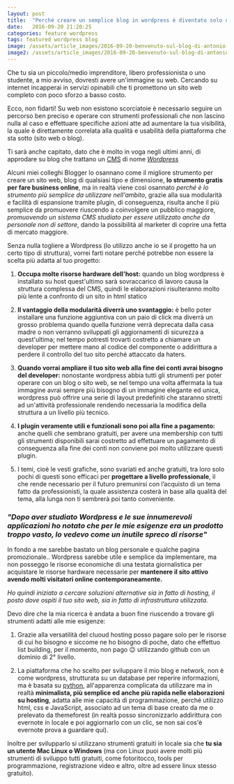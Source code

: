 ```yaml
---
layout: post
title:  "Perché creare un semplice blog in wordpress è diventato solo un peso"
date:   2016-09-20 21:20:25
categories: feature wordpress
tags: featured wordpress blog
image: /assets/article_images/2016-09-20-benvenuto-sul-blog-di-antonio-trento/brown-idea.jpg
image2: /assets/article_images/2016-09-20-benvenuto-sul-blog-di-antonio-trento/brown-idea-mobile.jpg
---
```

Che tu sia un piccolo/medio imprenditore, libero professionista o uno studente, a mio avviso, dovresti avere un'immagine su web. Cercando su internet incapperai in servizi opinabili che ti promettono un sito web completo con poco sforzo a basso costo.

Ecco, non fidarti! Su web non esistono scorciatoie è necessario seguire un percorso ben preciso e operare con strumenti professionali che non lascino nulla al caso e effettuare specifiche azioni atte ad aumentare la tua visibilità, la quale è direttamente correlata alla qualità e usabilità della piattaforma che sta sotto (sito web o blog).

Ti sarà anche capitato, dato che è molto in voga negli ultimi anni, di approdare su blog che trattano un [CMS](https://it.wikipedia.org/wiki/Content_management_system) di nome *[Wordpress](https://it.wordpress.org/)*

Alcuni miei colleghi Blogger lo osannano come il migliore strumento per creare un sito web, blog di qualsiasi tipo e dimensione, **lo strumento gratis per fare business online**, ma in realtà viene così osannato *perché è lo strumento più semplice da utilizzare nell'ambito*, grazie alla sua modularità e facilità di espansione tramite plugin, di conseguenza, risulta anche il più semplice da promuovere riuscendo a coinvolgere un pubblico maggiore, *promuovendo un sistema CMS studiato per essere utilizzato anche da personale non di settore*, dando la possibilità al marketer di coprire una fetta di mercato maggiore.

Senza nulla togliere a Wordpress (lo utilizzo anche io se il progetto ha un certo tipo di struttura), vorrei farti notare perché potrebbe non essere la scelta più adatta al tuo progetto:

1. **Occupa molte risorse hardware dell'host:** quando un blog wordpress è installato su host quest'ultimo sarà sovraccarico di lavoro causa la struttura complessa del CMS, quindi le elaborazioni risulteranno molto più lente a confronto di un sito in html statico

2. **Il vantaggio della modularità diverrà uno svantaggio:** è bello poter installare una funzione aggiuntiva con un paio di click ma diverrà un grosso problema quando quella funzione verrà deprecata dalla casa madre o non verranno sviluppati gli aggiornamenti di sicurezza a quest'ultima; nel tempo potresti trovarti costretto a chiamare un developer per mettere mano al codice del componente o addirittura a perdere il controllo del tuo sito perché attaccato da haters.

3. **Quando vorrai ampliare il tuo sito web alla fine dei conti avrai bisogno del developer:** nonostante wordpress abbia tutti gli strumenti per poter operare con un blog o sito web, se nel tempo una volta affermata la tua immagine avrai sempre più bisogno di un immagine elegante ed unica, wordpress può offrire una serie di layout predefiniti che staranno stretti ad un'attività professionale rendendo necessaria la modifica della struttura a un livello più tecnico.

4. **I plugin veramente utili e funzionali sono poi alla fine a pagamento:** anche quelli che sembrano gratuiti, per avere una membership con tutti gli strumenti disponibili sarai costretto ad effettuare un pagamento di conseguenza alla fine dei conti non conviene poi molto utilizzare questi plugin.

5. I temi, cioè le vesti grafiche, sono svariati ed anche gratuiti, tra loro solo pochi di questi sono efficaci per **progettare a livello professionale**, il che rende necessario per il futuro premunirsi con l’acquisto di un tema fatto da professionisti, la quale assistenza costerà in base alla qualità del tema, alla lunga non ti sembrerà poi tanto conveniente.

### *"Dopo aver studiato Wordpress e le sue innumerevoli applicazioni ho notato che per le mie esigenze era un prodotto troppo vasto, lo vedevo come un inutile spreco di risorse"*

In fondo a me sarebbe bastato un blog personale e qualche pagina promozionale.. Wordpress sarebbe utile e semplice da implementare, ma non posseggo le risorse economiche di una testata giornalistica per acquistare le risorse hardware necessarie per **mantenere il sito attivo avendo molti visitatori online contemporaneamente.**

*Ho quindi iniziato a cercare soluzioni alternative sia in fatto di hosting, il posto dove ospiti il tuo sito web, sia in fatto di infrastruttura utilizzata.*

Devo dire che la mia ricerca è andata a buon fine riuscendo a trovare gli strumenti adatti alle mie esigenze:

1. Grazie alla versatilità del cluoud hosting posso pagare solo per le risorse di cui ho bisogno e siccome ne ho bisogno di poche, dato che effettuo list building, per il momento, non pago 😉  utilizzando github con un dominio di 2° livello.

2. La piattaforma che ho scelto per sviluppare il mio blog e network, non è come wordpress, strutturata su un database per reperire informazioni, ma è basata su [python](https://it.wikipedia.org/wiki/Python), all'apparenza complicata da utilizzare ma in realtà **minimalista, più semplice ed anche più rapida nelle elaborazioni su hosting**, adatta alle mie capacità di programmazione,  perché utilizzo html, css e JavaScript, associato ad un tema di base creato da me o prelevato da themeforest (in realtà posso sincronizzarlo addirittura con evernote in locale e poi aggiornarlo con un clic, se non sai cos'è evernote prova a guardare qui).

Inoltre per svilupparlo si utilizzano strumenti gratuiti in locale sia che **tu sia un utente Mac Linux o Windows** (ma con Linux puoi avere molti più strumenti di sviluppo tutti gratuiti, come fotoritocco, tools per programmazione, registrazione video e altro, oltre ad essere linux stesso gratuito).
